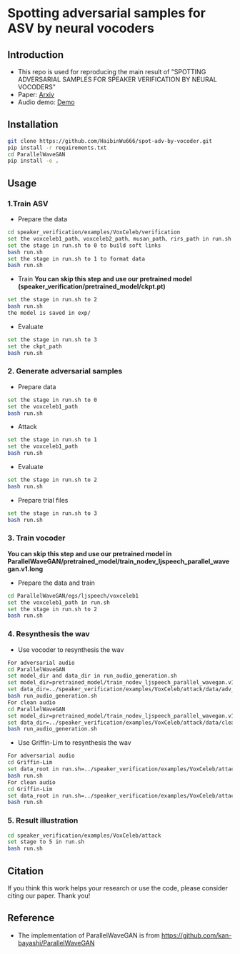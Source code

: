 # Spotting adversarial samples for ASV by neural vocoders

## Introduction
- This repo is used for reproducing the main result of "SPOTTING ADVERSARIAL SAMPLES FOR SPEAKER VERIFICATION BY NEURAL VOCODERS"
- Paper: [Arxiv](https://github.com/HaibinWu666/spot-adv-by-vocoder)
- Audio demo: [Demo](https://haibinwu666.github.io/adv-audio-demo/index.html)

## Installation
```bash
git clone https://github.com/HaibinWu666/spot-adv-by-vocoder.git
pip install -r requirements.txt
cd ParallelWaveGAN
pip install -e .
```

## Usage
### 1.Train ASV 
- Prepare the data
```bash
cd speaker_verification/examples/VoxCeleb/verification
set the voxceleb1_path、voxceleb2_path、musan_path、rirs_path in run.sh (voxceleb1_path and voxceleb2_path should be formated as voxceleb1_path/dev/wav/idxxx and voxceleb2_path/dev/aac/idxxx;)
set the stage in run.sh to 0 to build soft links
bash run.sh
set the stage in run.sh to 1 to format data
bash run.sh
```
- Train **You can skip this step and use our pretrained model (speaker_verification/pretrained_model/ckpt.pt)**
```bash
set the stage in run.sh to 2
bash run.sh
the model is saved in exp/
```
- Evaluate
```bash
set the stage in run.sh to 3
set the ckpt_path
bash run.sh
```

### 2. Generate adversarial samples
- Prepare data
```bash
set the stage in run.sh to 0
set the voxceleb1_path
bash run.sh
```
- Attack
```bash
set the stage in run.sh to 1
set the voxceleb1_path
bash run.sh
```
- Evaluate
```bash
set the stage in run.sh to 2
bash run.sh
```
- Prepare trial files
```bash
set the stage in run.sh to 3
bash run.sh
```

### 3. Train vocoder
**You can skip this step and use our pretrained model in ParallelWaveGAN/pretrained_model/train_nodev_ljspeech_parallel_wavegan.v1.long**
- Prepare the data and train
```bash
cd ParallelWaveGAN/egs/ljspeech/voxceleb1
set the voxceleb1_path in run.sh
set the stage in run.sh to 2
bash run.sh
```

### 4. Resynthesis the wav
- Use vocoder to resynthesis the wav
```bash
For adversarial audio
cd ParallelWaveGAN
set model_dir and data_dir in run_audio_generation.sh
set model_dir=pretrained_model/train_nodev_ljspeech_parallel_wavegan.v1.long 
set data_dir=../speaker_verification/examples/VoxCeleb/attack/data/adv_data_epsilon15_it5
bash run_audio_generation.sh
For clean audio
cd ParallelWaveGAN
set model_dir=pretrained_model/train_nodev_ljspeech_parallel_wavegan.v1.long
set data_dir=../speaker_verification/examples/VoxCeleb/attack/data/clean
bash run_audio_generation.sh
```
- Use Griffin-Lim to resynthesis the wav
```bash
For adversarial audio
cd Griffin-Lim
set data_root in run.sh=../speaker_verification/examples/VoxCeleb/attack/data/adv_data_epsilon15_it5
bash run.sh
For clean audio
cd Griffin-Lim
set data_root in run.sh=../speaker_verification/examples/VoxCeleb/attack/data/clean
bash run.sh
```

### 5. Result illustration
```bash
cd speaker_verification/examples/VoxCeleb/attack
set stage to 5 in run.sh
bash run.sh
```

## Citation
If you think this work helps your research or use the code, please consider citing our paper. Thank you!

## Reference
- The implementation of ParallelWaveGAN is from https://github.com/kan-bayashi/ParallelWaveGAN
